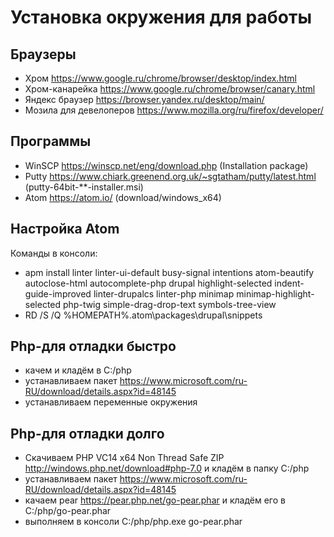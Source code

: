 # Установка окружения для работы

## Браузеры
 - Хром https://www.google.ru/chrome/browser/desktop/index.html
 - Хром-канарейка https://www.google.ru/chrome/browser/canary.html
 - Яндекс браузер https://browser.yandex.ru/desktop/main/
 - Мозила для девелоперов https://www.mozilla.org/ru/firefox/developer/

## Программы
 - WinSCP https://winscp.net/eng/download.php (Installation package)
 - Putty https://www.chiark.greenend.org.uk/~sgtatham/putty/latest.html (putty-64bit-**-installer.msi)
 - Atom https://atom.io/ (download/windows_x64) 

## Настройка Atom
Команды в консоли:
 - apm install linter linter-ui-default busy-signal intentions atom-beautify autoclose-html autocomplete-php drupal highlight-selected indent-guide-improved linter-drupalcs linter-php minimap minimap-highlight-selected php-twig simple-drag-drop-text symbols-tree-view
 - RD /S /Q %HOMEPATH%\.atom\packages\drupal\snippets 

## Php-для отладки быстро
 - качем и кладём в C:/php
 - устанавливаем пакет https://www.microsoft.com/ru-RU/download/details.aspx?id=48145 
 - устанавливаем переменные окружения
## Php-для отладки долго
 - Скачиваем PHP VC14 x64 Non Thread Safe ZIP http://windows.php.net/download#php-7.0 и кладём в папку C:/php
 - устанавливаем пакет https://www.microsoft.com/ru-RU/download/details.aspx?id=48145 
 - качаем pear https://pear.php.net/go-pear.phar и кладём его в C:/php/go-pear.phar
 - выполняем в консоли C:/php/php.exe go-pear.phar
 
